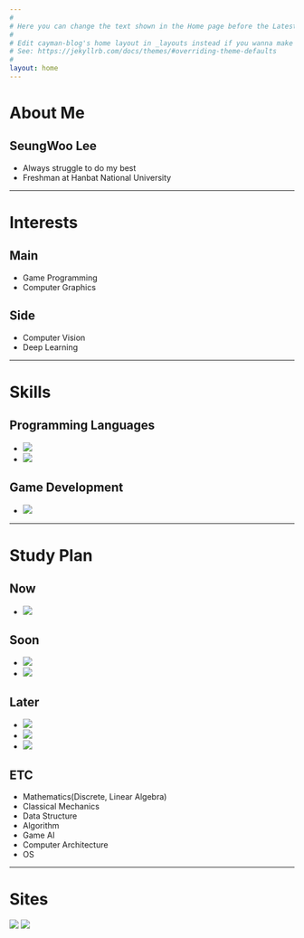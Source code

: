 ```yaml
---
#
# Here you can change the text shown in the Home page before the Latest Posts section.
#
# Edit cayman-blog's home layout in _layouts instead if you wanna make some changes
# See: https://jekyllrb.com/docs/themes/#overriding-theme-defaults
#
layout: home
---
```


# About Me
## SeungWoo Lee
- Always struggle to do my best
- Freshman at Hanbat National University

***

# Interests
## Main
- Game Programming
- Computer Graphics

## Side
- Computer Vision
- Deep Learning

***

# Skills
## Programming Languages
- <img src="https://img.shields.io/badge/C++-00599C?style=flat-square&logo=C%2B%2B&logoColor=white"/>
- <img src="https://img.shields.io/badge/Python-3766AB?style=flat-square&logo=Python&logoColor=white"/>

## Game Development
- <img src="https://img.shields.io/badge/Unity-313131?style=flat-square&logo=Unity&logoColor=white"/>

***

# Study Plan
## Now
- <img src="https://img.shields.io/badge/C++-00599C?style=flat-square&logo=C%2B%2B&logoColor=white"/>

## Soon
- <img src="https://img.shields.io/badge/Unity-313131?style=flat-square&logo=Unity&logoColor=white"/>
- <img src="https://img.shields.io/badge/OpenGL-5586A4?style=flat-square&logo=OpenGL&logoColor=white"/> <!--OpenGL-->

## Later
- <img src="https://img.shields.io/badge/Vulkan-AC162C?style=flat-square&logo=Vulkan&logoColor=white"/> <!--Vulkan-->
- <img src="https://img.shields.io/badge/DirectX 12-33ce55?style=flat-square&logo=Windows&logoColor=white"/> <!--DirectX 12-->
- <img src="https://img.shields.io/badge/Unreal Engine-313131?style=flat-square&logo=Unreal%20Engine&logoColor=white"/> <!--Unreal Engine-->

## ETC
- Mathematics(Discrete, Linear Algebra)
- Classical Mechanics
- Data Structure
- Algorithm
- Game AI
- Computer Architecture
- OS

***

# Sites
<a href="https://kkj4818.tistory.com/"><img src="https://img.shields.io/badge/Tistory-3766AB?style=flat-square&logo=GitHub&logoColor=black"/></a>
<a href="https://velog.io/@snwdaaa/"><img src="https://img.shields.io/badge/Velog-3766AB?style=flat-square&logo=GitHub&logoColor=black"/></a>
